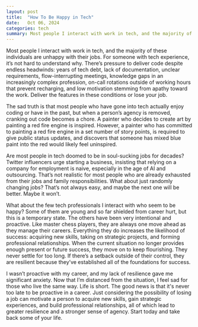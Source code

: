 ```yaml
---
layout: post
title:  "How To Be Happy in Tech"
date:   Oct 06, 2024
categories: tech
summary: Most people I interact with work in tech, and the majority of these individuals are unhappy with their jobs. For someone with tech experience, it’s not hard to understand why. There’s pressure to deliver code despite endless headwinds...
---
```


Most people I interact with work in tech, and the majority of these individuals are unhappy with their jobs. For someone with tech experience, it’s not hard to understand why. There’s pressure to deliver code despite endless headwinds: years of tech debt, lack of documentation, unclear requirements, flow-interrupting meetings, knowledge gaps in an increasingly complex profession, on-call rotations outside of working hours that prevent recharging, and low motivation stemming from apathy toward the work. Deliver the features in these conditions or lose your job.

The sad truth is that most people who have gone into tech actually enjoy coding or have in the past, but when a person’s agency is removed, cranking out code becomes a chore. A painter who decides to create art by painting a red fire engine is inspired. However, a painter who has committed to painting a red fire engine in a set number of story points, is required to give public status updates, and discovers that someone has mixed blue paint into the red would likely feel uninspired. 

Are most people in tech doomed to be in soul-sucking jobs for decades? Twitter influencers urge starting a business, insisting that relying on a company for employment is naive, especially in the age of AI and outsourcing. That’s not realistic for most people who are already exhausted from their jobs and family responsibilities. What about just randomly changing jobs? That’s not always easy, and maybe the next one will be better. Maybe it won’t. 

What about the few tech professionals I interact with who seem to be happy? Some of them are young and so far shielded from career hurt, but this is a temporary state. The others have been very intentional and proactive. Like master chess players, they are always one move ahead as they manage their careers. Everything they do increases the likelihood of success: acquiring new skills, taking on strategic projects, and forming professional relationships. When the current situation no longer provides enough present or future success, they move on to keep flourishing. They never settle for too long. If there’s a setback outside of their control, they are resilient because they’ve established all of the foundations for success. 

I wasn’t proactive with my career, and my lack of resilience gave me significant anxiety. Now that I’m distanced from the situation, I feel sad for those who live the same way. Life is short. The good news is that it's never too late to be proactive in a career. Just considering the possibility of losing a job can motivate a person to acquire new skills, gain strategic experiences, and build professional relationships, all of which lead to greater resilience and a stronger sense of agency. Start today and take back some of your life.
